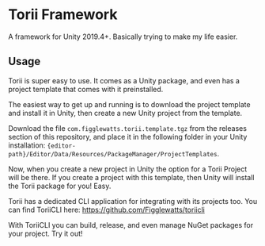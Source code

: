 # Torii Framework
A framework for Unity 2019.4+. Basically trying to make my life easier.

## Usage
Torii is super easy to use. It comes as a Unity package, and even has a project
template that comes with it preinstalled.

The easiest way to get up and running is to download the project template and
install it in Unity, then create a new Unity project from the template.

Download the file `com.figglewatts.torii.template.tgz` from the releases
section of this repository, and place it in the following folder in your
Unity installation: `{editor-path}/Editor/Data/Resources/PackageManager/ProjectTemplates`.

Now, when you create a new project in Unity the option for a Torii Project will
be there. If you create a project with this template, then Unity will install
the Torii package for you! Easy.

Torii has a dedicated CLI application for integrating with its projects too.
You can find ToriiCLI here: https://github.com/Figglewatts/toriicli

With ToriiCLI you can build, release, and even
manage NuGet packages for your project. Try it out!